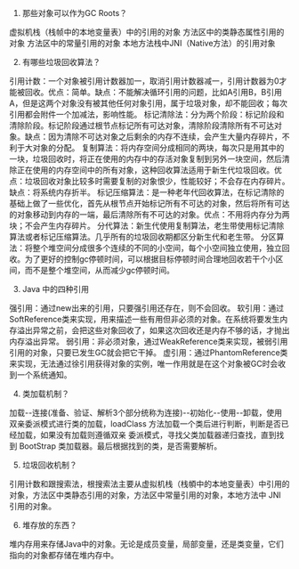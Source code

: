 1. 那些对象可以作为GC Roots？

虚拟机栈（栈帧中的本地变量表）中的引用的对象
方法区中的类静态属性引用的对象
方法区中的常量引用的对象
本地方法栈中JNI（Native方法）的引用对象

2. 有哪些垃圾回收算法？

引用计数：一个对象被引用计数器加一，取消引用计数器减一，引用计数器为0才能被回收。优点：简单。缺点：不能解决循环引用的问题，比如A引用B，B引用A，但是这两个对象没有被其他任何对象引用，属于垃圾对象，却不能回收；每次引用都会附件一个加减法，影响性能。
标记清除法：分为两个阶段：标记阶段和清除阶段。标记阶段通过根节点标记所有可达对象，清除阶段清除所有不可达对象。缺点：因为清除不可达对象之后剩余的内存不连续，会产生大量内存碎片，不利于大对象的分配。
复制算法：将内存空间分成相同的两块，每次只是用其中的一块，垃圾回收时，将正在使用的内存中的存活对象复制到另外一块空间，然后清除正在使用的内存空间中的所有对象，这种回收算法适用于新生代垃圾回收。优点：垃圾回收对象比较多时需要复制的对象恨少，性能较好；不会存在内存碎片。缺点：将系统内存折半。
标记压缩算法：是一种老年代回收算法，在标记清除的基础上做了一些优化，首先从根节点开始标记所有不可达的对象，然后将所有可达的对象移动到内存的一端，最后清除所有不可达的对象。优点：不用将内存分为两块；不会产生内存碎片。
分代算法：新生代使用复制算法，老生带使用标记清除算法或者标记压缩算法。几乎所有的垃圾回收期都区分新生代和老生带。
分区算法：将整个堆空间分成很多个连续的不同的小空间，每个小空间独立使用，独立回收。为了更好的控制gc停顿时间，可以根据目标停顿时间合理地回收若干个小区间，而不是整个堆空间，从而减少gc停顿时间。

3. Java 中的四种引用

强引用：通过new出来的引用，只要强引用还存在，则不会回收。
软引用：通过SoftReference类来实现，用来描述一些有用但非必须的对象。在系统将要发生内存溢出异常之前，会把这些对象回收了，如果这次回收还是内存不够的话，才抛出内存溢出异常。
弱引用：非必须对象，通过WeakReference类来实现，被弱引用引用的对象，只要已发生GC就会把它干掉。
虚引用：通过PhantomReference类来实现，无法通过徐引用获得对象的实例，唯一作用就是在这个对象被GC时会收到一个系统通知。

4. 类加载机制？

加载--连接(准备、验证、解析3个部分统称为连接)--初始化--使用--卸载，使用双亲委派模式进行类的加载，loadClass 方法加载一个类后进行判断，判断是否已经加载，如果没有加载则遵循双亲
委派模式，寻找父类加载器递归查找，直到找到 BootStrap 类加载器。最后根据找到的类，是否需要解析。

5. 垃圾回收机制？

引用计数和跟搜索法，根搜索法主要从虚拟机栈（栈幁中的本地变量表）中引用的对象，方法区中类静态引用的对象，方法区中常量引用的对象，本地方法中 JNI 引用的对象。

6. 堆存放的东西？

堆内存用来存储Java中的对象。无论是成员变量，局部变量，还是类变量，它们指向的对象都存储在堆内存中。


